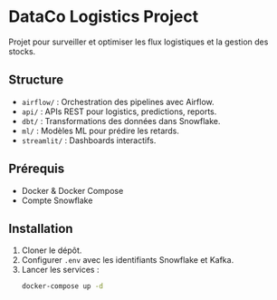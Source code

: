 # DataCo Logistics Project
Projet pour surveiller et optimiser les flux logistiques et la gestion des stocks.

## Structure
- `airflow/` : Orchestration des pipelines avec Airflow.
- `api/` : APIs REST pour logistics, predictions, reports.
- `dbt/` : Transformations des données dans Snowflake.
- `ml/` : Modèles ML pour prédire les retards.
- `streamlit/` : Dashboards interactifs.

## Prérequis
- Docker & Docker Compose
- Compte Snowflake

## Installation
1. Cloner le dépôt.
2. Configurer `.env` avec les identifiants Snowflake et Kafka.
3. Lancer les services :
   ```bash
   docker-compose up -d